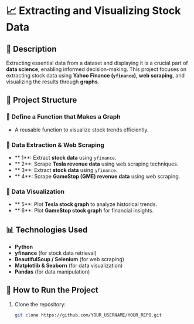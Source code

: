 # 📈 Extracting and Visualizing Stock Data  

## 📝 Description  
Extracting essential data from a dataset and displaying it is a crucial part of **data science**, enabling informed decision-making. This project focuses on extracting stock data using **Yahoo Finance (`yfinance`)**, **web scraping**, and visualizing the results through **graphs**.  

## 📌 Project Structure  

### 🔹 Define a Function that Makes a Graph  
- A reusable function to visualize stock trends efficiently.  

### 🔹 Data Extraction & Web Scraping  
- ** 1**: Extract **stock data** using `yfinance`.  
- ** 2**: Scrape **Tesla revenue data** using web scraping techniques.  
- ** 3**: Extract **stock data** using `yfinance`.  
- ** 4**: Scrape **GameStop (GME) revenue data** using web scraping.  

### 🔹 Data Visualization  
- ** 5**: Plot **Tesla stock graph** to analyze historical trends.  
- ** 6**: Plot **GameStop stock graph** for financial insights.  

## 📊 Technologies Used  
- **Python**  
- **yfinance** (for stock data retrieval)  
- **BeautifulSoup / Selenium** (for web scraping)  
- **Matplotlib & Seaborn** (for data visualization)  
- **Pandas** (for data manipulation)  

## 🚀 How to Run the Project  
1. Clone the repository:  
   ```bash
   git clone https://github.com/YOUR_USERNAME/YOUR_REPO.git
